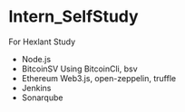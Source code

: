 # Intern_SelfStudy

For Hexlant Study
- Node.js
- BitcoinSV Using BitcoinCli, bsv
- Ethereum Web3.js, open-zeppelin, truffle
- Jenkins
- Sonarqube